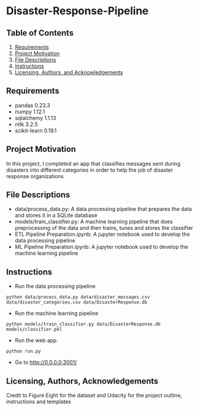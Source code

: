 # Disaster-Response-Pipeline

## Table of Contents
1. [Requirements](#requirements)
2. [Project Motivation](#motivation)
3. [File Descriptions](#files)
4. [Instructions](#instructions)
5. [Licensing, Authors, and Acknowledgements](#licensing)

## Requirements <a name="requirements"></a>
- pandas 0.23.3
- numpy 1.12.1
- sqlalchemy 1.1.13
- nltk 3.2.5
- scikit-learn 0.19.1

## Project Motivation <a name="motivation"></a>

In this project, I completed an app that classifies messages sent during disasters into different categories in order to help the job of disaster response organizations

## File Descriptions <a name="files"></a>

- data/process_data.py: A data processing pipeline that prepares the data and stores it in a SQLite database
- models/train_classifier.py: A machine learning pipeline that does preprocessing of the data and then trains, tunes and stores the classifier
- ETL Pipeline Preparation.ipynb: A jupyter notebook used to develop the data processing pipeline
- ML Pipeline Preparation.ipynb: A jupyter notebook used to develop the machine learning pipeline

## Instructions <a name="instructions"></a>
- Run the data processing pipeline

`python data/process_data.py data/disaster_messages.csv data/disaster_categories.csv data/DisasterResponse.db`
- Run the machine learning pipeline
 
 `python models/train_classifier.py data/DisasterResponse.db models/classifier.pkl`
- Run the web app.

`python run.py`
- Go to http://0.0.0.0:3001/

## Licensing, Authors, Acknowledgements <a name="licensing"></a>
Credit to Figure Eight for the dataset and Udacity for the project outline, instructions and templates
